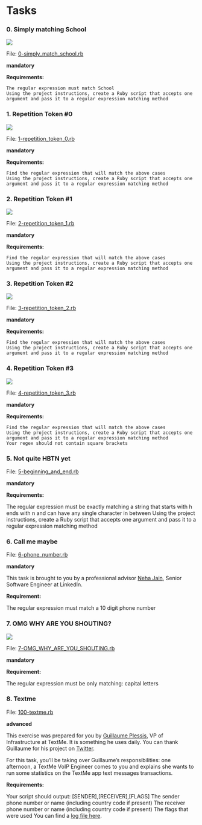 # Tasks

### 0. Simply matching School
<img src="https://s3.amazonaws.com/alx-intranet.hbtn.io/uploads/medias/2020/9/ec65557f0da1fbfbff6659413885e4d4822f5b1d.png?X-Amz-Algorithm=AWS4-HMAC-SHA256&X-Amz-Credential=AKIARDDGGGOUSBVO6H7D%2F20220824%2Fus-east-1%2Fs3%2Faws4_request&X-Amz-Date=20220824T033615Z&X-Amz-Expires=86400&X-Amz-SignedHeaders=host&X-Amz-Signature=a49ac0d52f97f969f223e206196d8601fcafe9d4a886203ae1376f9b564c1c4e" />

File: [0-simply_match_school.rb](https://github.com/Izimartin/alx-system_engineering-devops/blob/master/0x06-regular_expressions/0-simply_match_school.rb)

**mandatory**

**Requirements:**

    The regular expression must match School
	Using the project instructions, create a Ruby script that accepts one argument and pass it to a regular expression matching method

### 1. Repetition Token #0
<img src="https://s3.amazonaws.com/alx-intranet.hbtn.io/uploads/medias/2020/9/e7db3c377d46453588fc84f3a975661d142fee91.png?X-Amz-Algorithm=AWS4-HMAC-SHA256&X-Amz-Credential=AKIARDDGGGOUSBVO6H7D%2F20220824%2Fus-east-1%2Fs3%2Faws4_request&X-Amz-Date=20220824T033615Z&X-Amz-Expires=86400&X-Amz-SignedHeaders=host&X-Amz-Signature=ad775034e3fd7195eb3a68a44c7f5953491df69188c2746b4ad98b4051e68b64" />

File: [1-repetition_token_0.rb](https://github.com/Izimartin/alx-system_engineering-devops/blob/master/0x06-regular_expressions/1-repetition_token_0.rb)

**mandatory**

**Requirements:**

	Find the regular expression that will match the above cases
	Using the project instructions, create a Ruby script that accepts one argument and pass it to a regular expression matching method

### 2. Repetition Token #1
<img src="https://s3.amazonaws.com/alx-intranet.hbtn.io/uploads/medias/2020/9/c59ff11db195d5cf17d1790a5141ae2f234786d2.png?X-Amz-Algorithm=AWS4-HMAC-SHA256&X-Amz-Credential=AKIARDDGGGOUSBVO6H7D%2F20220824%2Fus-east-1%2Fs3%2Faws4_request&X-Amz-Date=20220824T033615Z&X-Amz-Expires=86400&X-Amz-SignedHeaders=host&X-Amz-Signature=dab0c843cc29103470a2ab996ed7a012aa62ad7a3a254a2888ac701a2ab07daa" />

File: [2-repetition_token_1.rb](https://github.com/Izimartin/alx-system_engineering-devops/blob/master/0x06-regular_expressions/2-repetition_token_1.rb)

**mandatory**

**Requirements:**

	Find the regular expression that will match the above cases
	Using the project instructions, create a Ruby script that accepts one argument and pass it to a regular expression matching method

### 3. Repetition Token #2
<img src="https://s3.amazonaws.com/alx-intranet.hbtn.io/uploads/medias/2020/9/3b6bf4aeca6a0c2de584e7f5d68d11eef57ce205.png?X-Amz-Algorithm=AWS4-HMAC-SHA256&X-Amz-Credential=AKIARDDGGGOUSBVO6H7D%2F20220824%2Fus-east-1%2Fs3%2Faws4_request&X-Amz-Date=20220824T033615Z&X-Amz-Expires=86400&X-Amz-SignedHeaders=host&X-Amz-Signature=1746912a474cb9c6630ef9dea4d05edb05b25503b28480f901158264e79ac615" />

File: [3-repetition_token_2.rb](https://github.com/Izimartin/alx-system_engineering-devops/blob/master/0x06-regular_expressions/3-repetition_token_2.rb)

**mandatory**

**Requirements:**

	Find the regular expression that will match the above cases
	Using the project instructions, create a Ruby script that accepts one argument and pass it to a regular expression matching method

### 4. Repetition Token #3
<img src="https://s3.amazonaws.com/alx-intranet.hbtn.io/uploads/medias/2020/9/f8dbcb9cf5ae569a8645027dc46e81cb372ce28e.png?X-Amz-Algorithm=AWS4-HMAC-SHA256&X-Amz-Credential=AKIARDDGGGOUSBVO6H7D%2F20220824%2Fus-east-1%2Fs3%2Faws4_request&X-Amz-Date=20220824T033615Z&X-Amz-Expires=86400&X-Amz-SignedHeaders=host&X-Amz-Signature=d68af497cea64b2dcf76feb9aa29c1836b0ce28e9f38ddddbb9eaf18370a5436" />

File: [4-repetition_token_3.rb](https://github.com/Izimartin/alx-system_engineering-devops/blob/master/0x06-regular_expressions/4-repetition_token_3.rb)

**mandatory**

**Requirements:**

    Find the regular expression that will match the above cases
    Using the project instructions, create a Ruby script that accepts one argument and pass it to a regular expression matching method
    Your regex should not contain square brackets

### 5. Not quite HBTN yet
File: [5-beginning_and_end.rb](https://github.com/Izimartin/alx-system_engineering-devops/blob/master/0x06-regular_expressions/5-beginning_and_end.rb)

**mandatory**

**Requirements:**

The regular expression must be exactly matching a string that starts with h ends with n and can have any single character in between
Using the project instructions, create a Ruby script that accepts one argument and pass it to a regular expression matching method

### 6. Call me maybe
File: [6-phone_number.rb](https://github.com/Izimartin/alx-system_engineering-devops/blob/master/0x06-regular_expressions/6-phone_number.rb)

**mandatory**

This task is brought to you by a professional advisor [Neha Jain](https://alx-intranet.hbtn.io/rltoken/GqwvXAvTXR_JXqyTvZ4AzQ), Senior Software Engineer at LinkedIn.

**Requirement:**

The regular expression must match a 10 digit phone number

### 7. OMG WHY ARE YOU SHOUTING?
<img src="https://alx-intranet.hbtn.io/images/contents/sysadmin/projects/78/shouting.jpg"/>

File: [7-OMG_WHY_ARE_YOU_SHOUTING.rb](https://github.com/Izimartin/alx-system_engineering-devops/blob/master/0x06-regular_expressions/7-OMG_WHY_ARE_YOU_SHOUTING.rb)

**mandatory**

**Requirement:**

The regular expression must be only matching: capital letters

### 8. Textme
File: [100-textme.rb](https://github.com/Izimartin/alx-system_engineering-devops/blob/master/0x06-regular_expressions/100-textme.rb)

**advanced**

This exercise was prepared for you by [Guillaume Plessis](https://alx-intranet.hbtn.io/rltoken/2Rwwb9pSGKXSp3b3BcqkAw), VP of Infrastructure at TextMe. It is something he uses daily. You can thank Guillaume for his project on [Twitter](https://alx-intranet.hbtn.io/rltoken/Vz-iLl3_Of797s9TsjCxJQ).

For this task, you’ll be taking over Guillaume’s responsibilities: one afternoon, a TextMe VoIP Engineer comes to you and explains she wants to run some statistics on the TextMe app text messages transactions.

**Requirements:**

Your script should output: [SENDER],[RECEIVER],[FLAGS]
The sender phone number or name (including country code if present)
The receiver phone number or name (including country code if present)
The flags that were used
You can find a [log file here](http://intranet-projects-files.s3.amazonaws.com/holbertonschool-sysadmin_devops/78/text_messages.log).
